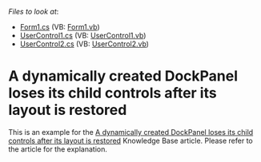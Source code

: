 <!-- default file list -->
*Files to look at*:

* [Form1.cs](./CS/Form1.cs) (VB: [Form1.vb](./VB/Form1.vb))
* [UserControl1.cs](./CS/UserControl1.cs) (VB: [UserControl1.vb](./VB/UserControl1.vb))
* [UserControl2.cs](./CS/UserControl2.cs) (VB: [UserControl2.vb](./VB/UserControl2.vb))
<!-- default file list end -->
# A dynamically created DockPanel loses its child controls after its layout is restored


<p>This is an example for the <a href="https://www.devexpress.com/Support/Center/p/A2857">A dynamically created DockPanel loses its child controls after its layout is restored</a> Knowledge Base article. Please refer to the article for the explanation.</p>

<br/>


